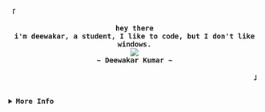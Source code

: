 <div align="justify">

<p align="left"><strong><samp>「</samp></strong></p>
  <p align="center">
    <samp>
      <b>
        hey there
      <br>
        i'm deewakar, a student, I like to code, but I don't like windows.
      </b>
      <br>
        <image src="https://readme-typing-svg.herokuapp.com?font=Iosevka&size=16&color=A91D3A&center=true&width=410&height=45&lines=i+code+beautiful+and+random+things.">
      <br>
      <b>
        ~ Deewakar Kumar ~
      </b>
    </samp>
  </p>
<p align="right"><strong><samp>」</samp></strong></p>

<br>

<details>
<summary><samp><b>More Info</b></samp></summary>

<h2></h2><br>

<p align="center">
  <samp>  
    You can reach me at [<a href="mailto:dakshftw01@gmail.com">e-mail</a>]
  </samp>
</p>

<h2></h2><br>
